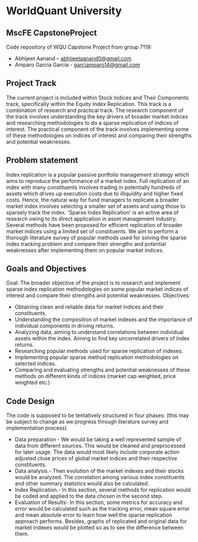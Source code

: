 # WorldQuant University
## MscFE CapstoneProject

Code repository of WQU Capstone Project from group 7119:
* Abhijeet Aanand – abhijeetaanand0@gmail.com
* Amparo Garcia Garcia - garciamparo14@gmail.com


## Project Track
The current project is included within Stock Indices and Their Components track, specifically within the Equity Index Replication. This track is a combination of research and practical track. The research component of the track involves understanding the key drivers of broader market indices and researching methodologies to do a sparse replication of indices of interest. The practical component of the track involves implementing some of these methodologies on indices of interest and comparing their strengths and potential weaknesses.

## Problem statement
Index replication is a popular passive portfolio management strategy which aims to reproduce the performance of a market index. Full replication of an index with many constituents involves trading in potentially hundreds of assets which drives up execution costs due to illiquidity and higher fixed costs. Hence, the natural way for fund managers to replicate a broader market index involves selecting a smaller set of assets and using those to sparsely track the index.
'Sparse Index Replication' is an active area of research owing to its direct application in asset management industry. Several methods have been proposed for efficient replication of broader market indices using a limited set of constituents. We aim to perform a thorough literature survey of popular methods used for solving the sparse index tracking problem and compare their strengths and potential weaknesses after implementing them on popular market indices. 

## Goals and Objectives
Goal:  The broader objective of the project is to research and implement sparse index replication methodologies on some popular market indices of interest and compare their strengths and potential weaknesses. 
Objectives:
* Obtaining clean and reliable data for market indices and their constituents.
* Understanding the composition of market indexes and the importance of individual components in driving returns.
* Analyzing data, aiming to understand correlations between individual assets within the index. Aiming to find key uncorrelated drivers of index returns.
* Researching popular methods used for sparse replication of indexes.
* Implementing popular sparse method replication methodologies on selected indices.
* Comparing and evaluating strengths and potential weaknesses of these methods on different kinds of indices (market cap weighted, price weighted etc.)


## Code Design

The code is supposed to be tentatively structured in four phases:
(this may be subject to change as we progress through literature survey and implementation process)
* Data preparation - We would be taking a well represented sample of data from different sources. This would be cleaned and preprocessed for later usage. The data would most likely include corporate action adjusted close prices of global market indices and their respective constituents.
* Data analysis.- Then evolution of the market indexes and their stocks would be analyzed. The correlation among various index constituents and other summary statistics would also be calculated.
* Index Replication.- In this section, several methods for replication would be coded and applied to the data chosen in the second step.
* Evaluation of Results- In this section, some metrics for accuracy and error would be calculated such as the tracking error, mean square error and mean absolute error to learn how well the sparse replication approach performs. Besides, graphs of replicated and original data for market indexes would be plotted so as to see the difference between them.
